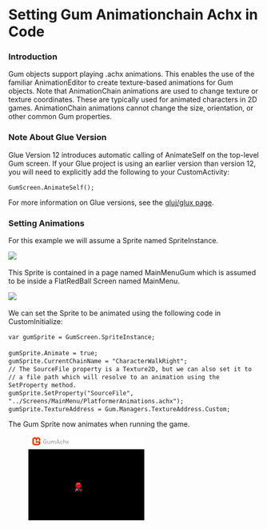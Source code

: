 # Setting Gum Animationchain Achx in Code

### Introduction

Gum objects support playing .achx animations. This enables the use of the familiar AnimationEditor to create texture-based animations for Gum objects. Note that AnimationChain animations are used to change texture or texture coordinates. These are typically used for animated characters in 2D games. AnimationChain animations cannot change the size, orientation, or other common Gum properties.

### Note About Glue Version

Glue Version 12 introduces automatic calling of AnimateSelf on the top-level Gum screen. If your Glue project is using an earlier version than version 12, you will need to explicitly add the following to your CustomActivity:

```
GumScreen.AnimateSelf();
```

For more information on Glue versions, see the [gluj/glux page](../../glue-reference/glujglux.md).

### Setting Animations

For this example we will assume a Sprite named SpriteInstance.

![](../../.gitbook/assets/2022-02-img\_621bdf9420500.png)

This Sprite is contained in a page named MainMenuGum which is assumed to be inside a FlatRedBall Screen named MainMenu.

![](../../.gitbook/assets/2022-02-img\_621bdfc9e687d.png)

We can set the Sprite to be animated using the following code in CustomInitialize:

```
var gumSprite = GumScreen.SpriteInstance;

gumSprite.Animate = true;
gumSprite.CurrentChainName = "CharacterWalkRight";
// The SourceFile property is a Texture2D, but we can also set it to
// a file path which will resolve to an animation using the SetProperty method.
gumSprite.SetProperty("SourceFile", "../Screens/MainMenu/PlatformerAnimations.achx");
gumSprite.TextureAddress = Gum.Managers.TextureAddress.Custom;
```

The Gum Sprite now animates when running the game.

<figure><img src="../../.gitbook/assets/2022-02-27_13-39-06.gif" alt=""><figcaption></figcaption></figure>
